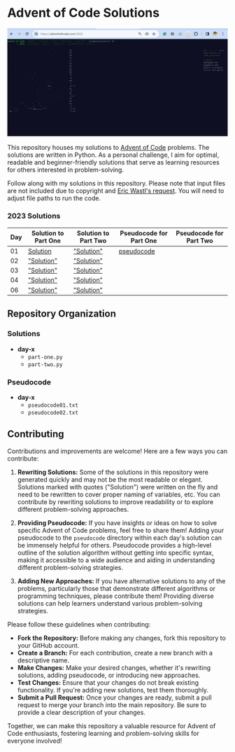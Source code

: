 # Advent of Code Solutions
![My-2023-AoC-dashboard](/2023/Capture.PNG)

This repository houses my solutions to [Advent of Code](https://adventofcode.com/) problems. The solutions are written in Python. As a personal challenge, I aim for optimal, readable and beginner-friendly solutions that serve as learning resources for others interested in problem-solving.

Follow along with my solutions in this repository. Please note that input files are not included due to copyright and [Eric Wastl's request](https://www.reddit.com/r/adventofcode/wiki/faqs/copyright/inputs/). You will need to adjust file paths to run the code.

### 2023 Solutions
| Day | Solution to Part One | Solution to Part Two | Pseudocode for Part One | Pseudocode for Part Two |
|-----|----------|----------|---------------------|---------------------|
| 01  | [Solution](2023/solution-in-python/day-1/part-one.py) | ["Solution"](2023/solution-in-python/day-1/part-two.py) | [pseudocode](2023/pseudocode/day-1/pseudocode01.txt) | |
| 02  | ["Solution"](2023/solution-in-python/day-2/part-one.py) | ["Solution"](2023/solution-in-python/day-2/part-two.py) | | |
| 03  | ["Solution"](2023/solution-in-python/day-3/part-one.py) | ["Solution"](2023/solution-in-python/day-3/part-two.py) | | |
| 04  | ["Solution"](2023/solution-in-python/day-4/part-one.py) | ["Solution"](2023/solution-in-python/day-4/part-two.py) | | |
| 06  | ["Solution"](2023/solution-in-python/day-6/part-one.py) | ["Solution"](2023/solution-in-python/day-6/part-two.py) | | |

## Repository Organization
### Solutions
  - **day-x**
    - `part-one.py`
    - `part-two.py`
  
### Pseudocode
  - **day-x**
    - `pseudocode01.txt`
    - `pseudocode02.txt`

## Contributing
Contributions and improvements are welcome! Here are a few ways you can contribute:
1. **Rewriting Solutions:** Some of the solutions in this repository were generated quickly and may not be the most readable or elegant. Solutions marked with quotes ("Solution") were written on the fly and need to be rewritten to cover proper naming of variables, etc. You can contribute by rewriting solutions to improve readability or to explore different problem-solving approaches.

2. **Providing Pseudocode:** If you have insights or ideas on how to solve specific Advent of Code problems, feel free to share them! Adding your pseudocode to the `pseudocode` directory within each day's solution can be immensely helpful for others. Pseudocode provides a high-level outline of the solution algorithm without getting into specific syntax, making it accessible to a wide audience and aiding in understanding different problem-solving strategies.

3. **Adding New Approaches:** If you have alternative solutions to any of the problems, particularly those that demonstrate different algorithms or programming techniques, please contribute them! Providing diverse solutions can help learners understand various problem-solving strategies.

Please follow these guidelines when contributing:
- **Fork the Repository:** Before making any changes, fork this repository to your GitHub account.
- **Create a Branch:** For each contribution, create a new branch with a descriptive name.
- **Make Changes:** Make your desired changes, whether it's rewriting solutions, adding pseudocode, or introducing new approaches.
- **Test Changes:** Ensure that your changes do not break existing functionality. If you're adding new solutions, test them thoroughly.
- **Submit a Pull Request:** Once your changes are ready, submit a pull request to merge your branch into the main repository. Be sure to provide a clear description of your changes.

Together, we can make this repository a valuable resource for Advent of Code enthusiasts, fostering learning and problem-solving skills for everyone involved!
